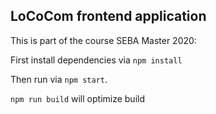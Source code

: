 ## LoCoCom frontend application

This is part of the course SEBA Master 2020:

First install dependencies via `npm install`

Then run via `npm start`.

`npm run build` will optimize build
